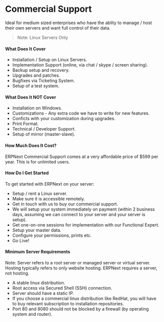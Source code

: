 # Commercial Support

<p class="lead">Ideal for medium sized enterprises who have the ablity to manage / host their own servers and want full control of their data.</p>

> Note: Linux Servers Only

#### What Does It Cover

- Installation / Setup on Linux Servers.
- Implementation Support (online, via chat / skype / screen sharing).
- Backup setup and recovery.
- Upgrades and patches.
- Bugfixes via Ticketing System.
- Setup of a test system.

#### What Does It NOT Cover

- Installation on Windows.
- Customizations - Any extra code we have to write for new features.
- Conficts with your customization during upgrades.
- Print Format.
- Technical / Developer Support.
- Setup of mirror (master-slave).

#### How Much Does It Cost?

ERPNext Commercial Support comes at a very affordable price of $599 per year. This is for unlimited users.

#### How Do I Get Started

To get started with ERPNext on your server:

- Setup / rent a Linux server.
- Make sure it is accessible remotely.
- Get in touch with us to buy our commercial support.
- We will setup your system immediately on payment (within 2 business days, assuming we can connect to your server and your server is setup).
- Get one-on-one sessions for implementation with our Functional Expert.
- Setup your master data.
- Configure your permissions, prints etc.
- Go Live!

#### Minimum Server Requirements

Note: Server refers to a root server or managed server or virtual server. Hosting typically refers to only website hosting. ERPNext requires a server, not hosting.

- A stable linux distribution.
- Root access via Secured Shell (SSH) connection.
- Server should have a static IP.
- If you choose a commercial linux distribution like RedHat, you will have to buy relevant subscription to installation repositories.
- Port 80 and 8080 should not be blocked by a firewall (by operating system and router).

